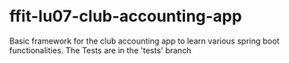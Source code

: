 # ffit-lu07-club-accounting-app
Basic framework for the club accounting app to learn various spring boot functionalities. The Tests are in the 'tests' branch
